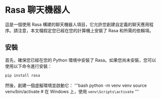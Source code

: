 # Rasa 聊天機器人

這是一個使用 Rasa 構建的聊天機器人項目，它允許您創建自定義的聊天應用程序。請注意，本文檔假定您已經在您的計算機上安裝了 Rasa 和所需的依賴項。

## 安裝

首先，確保您已經在您的 Python 環境中安裝了 Rasa。如果您尚未安裝，您可以使用以下命令進行安裝：

```bash
pip install rasa
```

然後，創建一個虛擬環境並啟動它：
'''bash
python -m venv venv
source venv/bin/activate  # 在 Windows 上，使用 `venv\Scripts\activate`
'''

